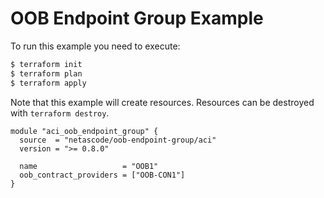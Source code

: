 <!-- BEGIN_TF_DOCS -->
# OOB Endpoint Group Example

To run this example you need to execute:

```bash
$ terraform init
$ terraform plan
$ terraform apply
```

Note that this example will create resources. Resources can be destroyed with `terraform destroy`.

```hcl
module "aci_oob_endpoint_group" {
  source  = "netascode/oob-endpoint-group/aci"
  version = ">= 0.8.0"

  name                   = "OOB1"
  oob_contract_providers = ["OOB-CON1"]
}
```
<!-- END_TF_DOCS -->